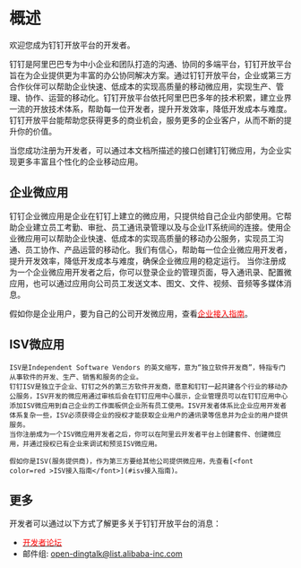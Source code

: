 # 概述

欢迎您成为钉钉开放平台的开发者。

钉钉是阿里巴巴专为中小企业和团队打造的沟通、协同的多端平台，钉钉开放平台旨在为企业提供更为丰富的办公协同解决方案。通过钉钉开放平台，企业或第三方合作伙伴可以帮助企业快速、低成本的实现高质量的移动微应用，实现生产、管理、协作、运营的移动化。钉钉开放平台依托阿里巴巴多年的技术积累，建立业界一流的开放技术体系，帮助每一位开发者，提升开发效率，降低开发成本与难度。钉钉开放平台能帮助您获得更多的商业机会，服务更多的企业客户，从而不断的提升你的价值。

当您成功注册为开发者，可以通过本文档所描述的接口创建钉钉微应用，为企业实现更多丰富且个性化的企业移动应用。





## 企业微应用
钉钉企业微应用是企业在钉钉上建立的微应用，只提供给自己企业内部使用。它帮助企业建立员工考勤、审批、员工通讯录管理以及与企业IT系统间的连接。使用企业微应用可以帮助企业快速、低成本的实现高质量的移动办公服务，实现员工沟通、员工协作、产品运营的移动化。我们有信心，帮助每一位企业微应用开发者，提升开发效率，降低开发成本与难度，确保企业微应用的稳定运行。	当你注册成为一个企业微应用开发者之后，你可以登录企业的管理页面，导入通讯录、配置微应用，也可以通过应用向公司员工发送文本、图文、文件、视频、音频等多媒体消息。

假如你是企业用户，要为自己的公司开发微应用，查看[<font color=red >企业接入指南</font>](#企业接入指南)。


## ISV微应用
	ISV是Independent Software Vendors 的英文缩写，意为“独立软件开发商”，特指专门从事软件的开发、生产、销售和服务的企业。	钉钉ISV是独立于企业、钉钉之外的第三方软件开发商，愿意和钉钉一起共建各个行业的移动办公服务，ISV开发的微应用通过审核后会在钉钉应用中心展示，企业管理员可以在钉钉应用中心添加ISV微应用到自己企业的工作面板供企业所有员工使用。ISV开发者体系比企业应用开发者体系复杂一些，ISV必须获得企业的授权才能获取企业用户的通讯录等信息并为企业的用户提供服务。	当你注册成为一个ISV微应用开发者之后，你可以在阿里云开发者平台上创建套件、创建微应用，并通过授权已有企业来调试和预览ISV微应用。
	假如你是ISV(服务提供商)，作为第三方要给其他公司提供微应用，先查看[<font color=red >ISV接入指南</font>](#isv接入指南)。
	## 更多
开发者可以通过以下方式了解更多关于钉钉开放平台的消息：

- [<font color=red >开发者论坛</font>](http://bbs.aliyun.com/thread/276.html?spm=5176.7189909.0.0.bq46VP)
- 邮件组: open-dingtalk@list.alibaba-inc.com
